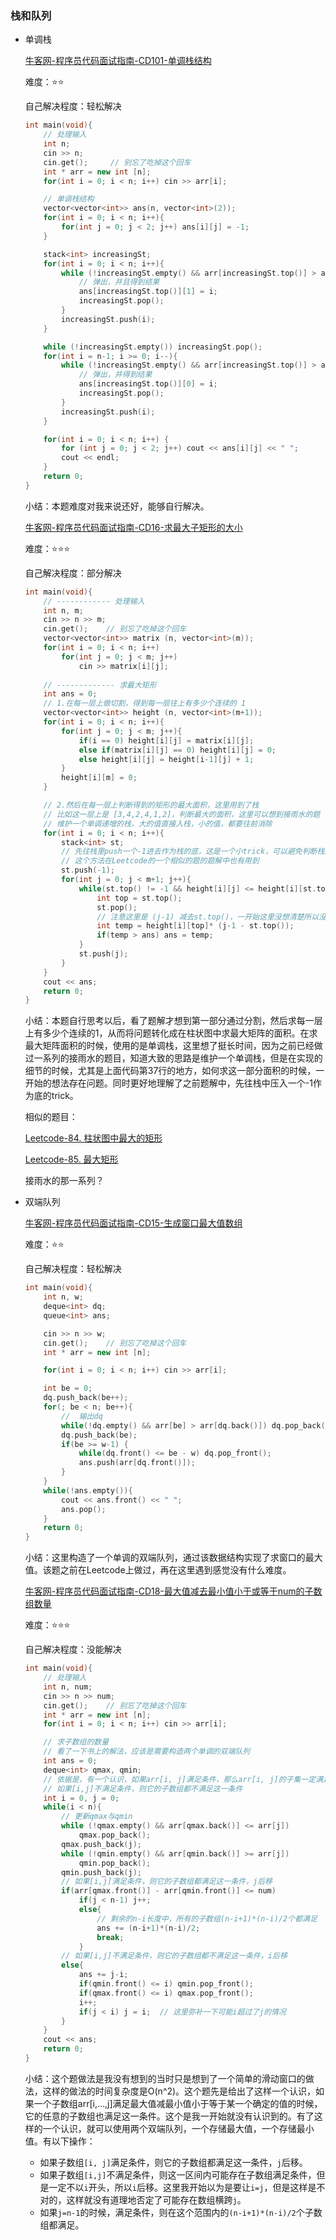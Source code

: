 ### 栈和队列

- 单调栈

  [牛客网-程序员代码面试指南-CD101-单调栈结构](https://www.nowcoder.com/practice/e3d18ffab9c543da8704ede8da578b55?tpId=101&&tqId=33169&rp=1&ru=/ta/programmer-code-interview-guide&qru=/ta/programmer-code-interview-guide/question-ranking) 

  难度：⭐⭐

  自己解决程度：轻松解决

  ```c++
  int main(void){
      // 处理输入
      int n;
      cin >> n;
      cin.get();     // 别忘了吃掉这个回车
      int * arr = new int [n];
      for(int i = 0; i < n; i++) cin >> arr[i];
  
      // 单调栈结构
      vector<vector<int>> ans(n, vector<int>(2));
      for(int i = 0; i < n; i++){
          for(int j = 0; j < 2; j++) ans[i][j] = -1;
      }
  
      stack<int> increasingSt;
      for(int i = 0; i < n; i++){
          while (!increasingSt.empty() && arr[increasingSt.top()] > arr[i]){
              // 弹出，并且得到结果
              ans[increasingSt.top()][1] = i;
              increasingSt.pop();
          }
          increasingSt.push(i);
      }
  
      while (!increasingSt.empty()) increasingSt.pop();
      for(int i = n-1; i >= 0; i--){
          while (!increasingSt.empty() && arr[increasingSt.top()] > arr[i]){
              // 弹出，并得到结果
              ans[increasingSt.top()][0] = i;
              increasingSt.pop();
          }
          increasingSt.push(i);
      }
  
      for(int i = 0; i < n; i++) {
          for (int j = 0; j < 2; j++) cout << ans[i][j] << " ";
          cout << endl;
      }
      return 0;
  }
  ```

  小结：本题难度对我来说还好，能够自行解决。

  

  [牛客网-程序员代码面试指南-CD16-求最大子矩形的大小](https://www.nowcoder.com/practice/ed610b2fea854791b7827e3111431056?tpId=101&&tqId=33084&rp=1&ru=/ta/programmer-code-interview-guide&qru=/ta/programmer-code-interview-guide/question-ranking)

  难度：⭐⭐⭐

  自己解决程度：部分解决

  ```c++
  int main(void){
      // ------------ 处理输入
      int n, m;
      cin >> n >> m;
      cin.get(); 	// 别忘了吃掉这个回车
      vector<vector<int>> matrix (n, vector<int>(m));
      for(int i = 0; i < n; i++)
          for(int j = 0; j < m; j++)
              cin >> matrix[i][j];
      
      // ------------- 求最大矩形
      int ans = 0;
      // 1.在每一层上做切割，得到每一层往上有多少个连续的 1
      vector<vector<int>> height (n, vector<int>(m+1));
      for(int i = 0; i < n; i++){
          for(int j = 0; j < m; j++){
              if(i == 0) height[i][j] = matrix[i][j];
              else if(matrix[i][j] == 0) height[i][j] = 0;
              else height[i][j] = height[i-1][j] + 1;
          }
          height[i][m] = 0;
      }
  
      // 2.然后在每一层上判断得到的矩形的最大面积，这里用到了栈
      // 比如这一层上是 [3,4,2,4,1,2]，判断最大的面积，这里可以想到接雨水的题
      // 维护一个单调递增的栈，大的值直接入栈，小的值，都要往前消除
      for(int i = 0; i < n; i++){
          stack<int> st;
          // 先往栈里push一个-1进去作为栈的底，这是一个小trick，可以避免判断栈是否为空
          // 这个方法在Leetcode的一个相似的题的题解中也有用到
          st.push(-1); 
          for(int j = 0; j < m+1; j++){
              while(st.top() != -1 && height[i][j] <= height[i][st.top()]){
                  int top = st.top();
                  st.pop();
                  // 注意这里是 (j-1) 减去st.top()，一开始这里没想清楚所以没搞出来
                  int temp = height[i][top]* (j-1 - st.top());
                  if(temp > ans) ans = temp;
              }
              st.push(j);
          }
      }
      cout << ans;
      return 0;
  }
  ```

  小结：本题自行思考以后，看了题解才想到第一部分通过分割，然后求每一层上有多少个连续的1，从而将问题转化成在柱状图中求最大矩阵的面积。在求最大矩阵面积的时候，使用的是单调栈，这里想了挺长时间，因为之前已经做过一系列的接雨水的题目，知道大致的思路是维护一个单调栈，但是在实现的细节的时候，尤其是上面代码第37行的地方，如何求这一部分面积的时候，一开始的想法存在问题。同时更好地理解了之前题解中，先往栈中压入一个-1作为底的trick。

  相似的题目：

  [Leetcode-84. 柱状图中最大的矩形 ](https://leetcode-cn.com/problems/largest-rectangle-in-histogram/submissions/)

  [Leetcode-85. 最大矩形 ](https://leetcode-cn.com/problems/maximal-rectangle/)

  接雨水的那一系列？

  

- 双端队列

  [牛客网-程序员代码面试指南-CD15-生成窗口最大值数组](https://www.nowcoder.com/practice/b316c7f9617744b98fa311ae29ac516c?tpId=101&&tqId=33083&rp=1&ru=/ta/programmer-code-interview-guide&qru=/ta/programmer-code-interview-guide/question-ranking)
  
  难度：⭐⭐
  
  自己解决程度：轻松解决
  
  ```c++
  int main(void){
      int n, w;
      deque<int> dq;
      queue<int> ans;
  
      cin >> n >> w;
      cin.get(); 	// 别忘了吃掉这个回车
      int * arr = new int [n];
  
      for(int i = 0; i < n; i++) cin >> arr[i];
  
      int be = 0;
      dq.push_back(be++);
      for(; be < n; be++){
          //  输出dq
          while(!dq.empty() && arr[be] > arr[dq.back()]) dq.pop_back();
          dq.push_back(be);
          if(be >= w-1) {
              while(dq.front() <= be - w) dq.pop_front();
              ans.push(arr[dq.front()]);
          }
      }
      while(!ans.empty()){
          cout << ans.front() << " ";
          ans.pop();
      }
      return 0;
  }
  ```
  
  小结：这里构造了一个单调的双端队列，通过该数据结构实现了求窗口的最大值。该题之前在Leetcode上做过，再在这里遇到感觉没有什么难度。
  
  
  
  [牛客网-程序员代码面试指南-CD18-最大值减去最小值小于或等于num的子数组数量](https://www.nowcoder.com/practice/5fe02eb175974e18b9a546812a17428e?tpId=101&&tqId=33086&rp=1&ru=/ta/programmer-code-interview-guide&qru=/ta/programmer-code-interview-guide/question-ranking)
  
  难度：⭐⭐⭐
  
  自己解决程度：没能解决
  
  ```c++
  int main(void){
      // 处理输入
      int n, num;
      cin >> n >> num;
      cin.get(); 	// 别忘了吃掉这个回车
      int * arr = new int [n];
      for(int i = 0; i < n; i++) cin >> arr[i];
  
      // 求子数组的数量
      // 看了一下书上的解法，应该是需要构造两个单调的双端队列
      int ans = 0;
      deque<int> qmax, qmin;
      // 依据是，有一个认识，如果arr[i, j]满足条件，那么arr[i, j]的子集一定满足条件;
      // 如果[i,j]不满足条件，则它的子数组都不满足这一条件
      int i = 0, j = 0;
      while(i < n){
          // 更新qmax与qmin
          while (!qmax.empty() && arr[qmax.back()] <= arr[j])
              qmax.pop_back();
          qmax.push_back(j);
          while (!qmin.empty() && arr[qmin.back()] >= arr[j])
              qmin.pop_back();
          qmin.push_back(j);
          // 如果[i,j]满足条件，则它的子数组都满足这一条件，j后移
          if(arr[qmax.front()] - arr[qmin.front()] <= num)
              if(j < n-1) j++;
              else{
                  // 剩余的n-i长度中，所有的子数组(n-i+1)*(n-i)/2个都满足
                  ans += (n-i+1)*(n-i)/2;
                  break;
              }
          // 如果[i,j]不满足条件，则它的子数组都不满足这一条件，i后移
          else{
              ans += j-i;
              if(qmin.front() <= i) qmin.pop_front();
              if(qmax.front() <= i) qmax.pop_front();
              i++;
              if(j < i) j = i;	// 这里弥补一下可能i超过了j的情况
          }
      }
      cout << ans;
      return 0;
  }
  ```
  
  小结：这个题做法是我没有想到的当时只是想到了一个简单的滑动窗口的做法，这样的做法的时间复杂度是O(n^2)。这个题先是给出了这样一个认识，如果一个子数组arr[i,...,j]满足最大值减最小值小于等于某一个确定的值的时候，它的任意的子数组也满足这一条件。这个是我一开始就没有认识到的。有了这样的一个认识，就可以使用两个双端队列，一个存储最大值，一个存储最小值。有以下操作：
  
  - 如果子数组`[i, j]`满足条件，则它的子数组都满足这一条件，`j`后移。
  - 如果子数组`[i,j]`不满足条件，则这一区间内可能存在子数组满足条件，但是一定不以`i`开头，所以`i`后移。这里我开始以为是要让`i=j`，但是这样是不对的，这样就没有道理地否定了可能存在数组横跨`j`。
  - 如果`j=n-1`的时候，满足条件，则在这个范围内的`(n-i+1)*(n-i)/2`个子数组都满足。